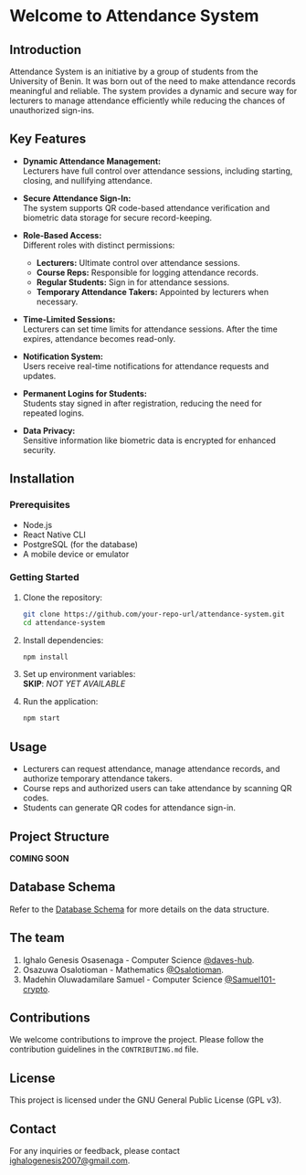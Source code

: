 
# Welcome to Attendance System  

## Introduction  
Attendance System is an initiative by a group of students from the University of Benin. It was born out of the need to make attendance records meaningful and reliable. The system provides a dynamic and secure way for lecturers to manage attendance efficiently while reducing the chances of unauthorized sign-ins.  

## Key Features  
- **Dynamic Attendance Management:**  
  Lecturers have full control over attendance sessions, including starting, closing, and nullifying attendance.  

- **Secure Attendance Sign-In:**  
  The system supports QR code-based attendance verification and biometric data storage for secure record-keeping.  

- **Role-Based Access:**  
  Different roles with distinct permissions:
  - **Lecturers:** Ultimate control over attendance sessions.
  - **Course Reps:** Responsible for logging attendance records.
  - **Regular Students:** Sign in for attendance sessions.
  - **Temporary Attendance Takers:** Appointed by lecturers when necessary.  

- **Time-Limited Sessions:**  
  Lecturers can set time limits for attendance sessions. After the time expires, attendance becomes read-only.  

- **Notification System:**  
  Users receive real-time notifications for attendance requests and updates.  

- **Permanent Logins for Students:**  
  Students stay signed in after registration, reducing the need for repeated logins.  

- **Data Privacy:**  
  Sensitive information like biometric data is encrypted for enhanced security.  

## Installation  

### Prerequisites  
- Node.js  
- React Native CLI  
- PostgreSQL (for the database)  
- A mobile device or emulator  

### Getting Started  

1. Clone the repository:
   ```bash
   git clone https://github.com/your-repo-url/attendance-system.git
   cd attendance-system
   ```

2. Install dependencies:
   ```bash
   npm install
   ```

3. Set up environment variables:  
   **SKIP**: *NOT YET AVAILABLE*

4. Run the application:
   ```bash
   npm start
   ```

## Usage  
- Lecturers can request attendance, manage attendance records, and authorize temporary attendance takers.  
- Course reps and authorized users can take attendance by scanning QR codes.  
- Students can generate QR codes for attendance sign-in.  

## Project Structure  
**COMING SOON**

## Database Schema  
Refer to the [Database Schema](./docs/DatabaseSchema.md) for more details on the data structure.  

## The team
1. Ighalo Genesis Osasenaga - Computer Science [@daves-hub](https://github.com/daves-hub).
2. Osazuwa Osalotioman - Mathematics [@Osalotioman](https://github.com/Osalotioman).
3. Madehin Oluwadamilare Samuel - Computer Science [@Samuel101-crypto](https://github.com/Samuel101-crypto).

## Contributions  
We welcome contributions to improve the project. Please follow the contribution guidelines in the `CONTRIBUTING.md` file.  

## License  
This project is licensed under the GNU General Public License (GPL v3).  

## Contact  
For any inquiries or feedback, please contact [ighalogenesis2007@gmail.com](ighalogenesis2007@gmail.com).

